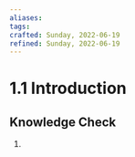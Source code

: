 ```yaml
---
aliases: 
tags: 
crafted: Sunday, 2022-06-19
refined: Sunday, 2022-06-19
---
```


# 1.1 Introduction

## Knowledge Check

1.
